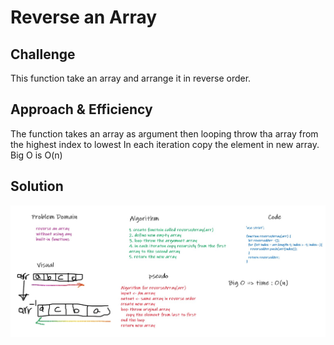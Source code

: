 # Reverse an Array

## Challenge
<!-- Description of the challenge -->
This function take an array and arrange it in reverse order.

## Approach & Efficiency
<!-- What approach did you take? Why? What is the Big O space/time for this approach? -->
The function takes an array as argument then looping throw tha array from the highest index to lowest
In each iteration copy the element in new array.
Big O is O(n)

## Solution
<!-- Embedded whiteboard image -->
![Solution](/assets/array-reverse.jpg)
